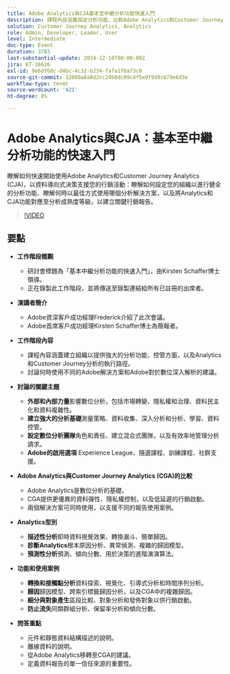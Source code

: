 ```yaml
---
title: Adobe Analytics與CJA基本至中繼分析功能快速入門
description: 課程內容涵蓋設定分析功能、比較Adobe Analytics和Customer Journey Analytics，以及行銷報表的主要功能。
solution: Customer Journey Analytics, Analytics
role: Admin, Developer, Leader, User
level: Intermediate
doc-type: Event
duration: 3783
last-substantial-update: 2024-12-10T00:00:00Z
jira: KT-16626
exl-id: 9e6df60c-d4bc-4c32-b234-fafa1f0a73c0
source-git-commit: 32060a6a0d2cc24b8dc09c8f5e9f9d9c679e6d3e
workflow-type: tm+mt
source-wordcount: '421'
ht-degree: 0%

---
```


# Adobe Analytics與CJA：基本至中繼分析功能的快速入門

瞭解如何快速開始使用Adobe Analytics和Customer Journey Analytics (CJA)，以資料導向式決策支援您的行銷活動：瞭解如何設定您的組織以進行健全的分析功能、瞭解何時以最佳方式使用哪個分析解決方案，以及將Analytics和CJA功能對應至分析成熟度等級，以建立關鍵行銷報告。

>[!VIDEO](https://video.tv.adobe.com/v/3440933/?learn=on&enablevpops)

## 要點

* **工作階段概觀**
   * 研討會標題為「基本中繼分析功能的快速入門」，由Kirsten Schaffer博士領導。
   * 正在錄製此工作階段，並將傳送至錄製連結給所有已註冊的出席者。

* **演講者簡介**
   * Adobe資深客戶成功經理Frederick介紹了此次會議。
   * Adobe首席客戶成功經理Kirsten Schaffer博士為簡報者。

* **工作階段內容**
   * 課程內容涵蓋建立組織以提供強大的分析功能、控管方面，以及Analytics和Customer Journey分析的執行路徑。
   * 討論何時使用不同的Adobe解決方案和Adobe對於數位深入解析的建議。

* **討論的關鍵主題**
   * **外部和內部力量**&#x200B;影響數位分析，包括市場轉變、隱私權和治理、資料民主化和資料複雜性。
   * **建立強大的分析基礎**&#x200B;測量策略、資料收集、深入分析和分析、學習、資料控管。
   * **設定數位分析團隊**&#x200B;角色和責任、建立混合式團隊，以及有效率地管理分析請求。
   * **Adobe的啟用選項** Experience League、隨選課程、訓練課程、社群支援。

* **Adobe Analytics與Customer Journey Analytics (CGA)的比較**
   * Adobe Analytics是數位分析的基礎。
   * CGA提供更優異的資料彈性、隱私權控制，以及低延遲的行銷啟動。
   * 兩個解決方案可同時使用，以支援不同的報告使用案例。

* **Analytics型別**
   * **描述性分析**&#x200B;即時資料視覺效果、轉換漏斗、簡單歸因。
   * **診斷Analytics**&#x200B;根本原因分析、異常偵測、複雜的歸因模型。
   * **預測性分析**&#x200B;預測、傾向分數、用於決策的進階演演算法。

* **功能和使用案例**
   * **轉換和接觸點分析**&#x200B;資料探索、視覺化、引導式分析和時間序列分析。
   * **歸因**&#x200B;歸因模型、跨索引標籤歸因分析，以及CGA中的複雜歸因。
   * **細分與對象產生**&#x200B;區段比較、對象分析和發佈對象以供行銷啟動。
   * **防止流失**&#x200B;同類群組分析、保留率分析和傾向分數。

* **問答重點**
   * 元件和靜態資料結構描述的說明。
   * 離線資料的說明。
   * 從Adobe Analytics移轉至CGA的建議。
   * 定義資料報告的單一信任來源的重要性。
